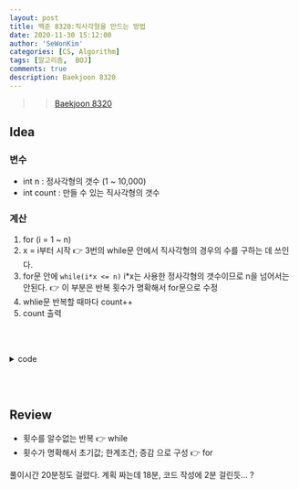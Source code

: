 ```yaml
---
layout: post
title: 백준 8320:직사각형을 만드는 방법
date: 2020-11-30 15:12:00
author: 'SeWonKim'
categories: [CS, Algorithm]
tags: [알고리즘,  BOJ]
comments: true
description: Baekjoon 8320
---
```


> > [Baekjoon 8320](https://www.acmicpc.net/problem/8320)

## Idea

### 변수

- int n : 정사각형의 갯수 (1 ~ 10,000)
- int count : 만들 수 있는 직사각형의 갯수

### 계산

1. for (i = 1 ~ n)  
2. x = i부터 시작 👉 3번의 while문 안에서 직사각형의 경우의 수를 구하는 데 쓰인다.
3. for문 안에 `while(i*x <= n)` i*x는 사용한 정사각형의 갯수이므로 n을 넘어서는 안된다. 👉 이 부분은 반복 횟수가 명확해서 for문으로 수정
4. whlie문 반복할 때마다 count++
5. count 출력
 


&nbsp;  
&nbsp;

<details>
    <summary>code</summary>
    <div markdown="1">

    ```java
    import java.util.Scanner;

    public class Main {

        public static void main(String[] args) {
            Scanner sc = new Scanner(System.in);
            int n = sc.nextInt();
            int count = 0;
            
            for (int i = 1; i <= n; i++) {
                for (int x = i; i*x <= n ; x++) {
                    count++;
                }
            }
            
            System.out.println(count);
            sc.close();
        }

    }
    ```

</div>
</details>

&nbsp;  
&nbsp;

## Review

- 횟수를 알수없는 반복 👉 while
- 횟수가 명확해서 초기값; 한계조건; 증감 으로 구성 👉 for

풀이시간 20분정도 걸렸다. 계획 짜는데 18분, 코드 작성에 2분 걸린듯... ?

&nbsp;  
&nbsp;
